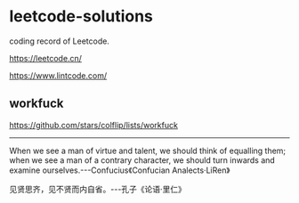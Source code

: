 # leetcode-solutions

coding record of Leetcode.

https://leetcode.cn/

https://www.lintcode.com/

## workfuck

https://github.com/stars/colflip/lists/workfuck

***
When we see a man of virtue and talent, we should think of equalling them; when we see a man of a contrary character, we should turn inwards and examine ourselves.---Confucius《Confucian Analects·LiRen》

见贤思齐，见不贤而内自省。---孔子《论语·里仁》
